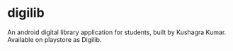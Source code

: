 # digilib
An android digital library application for students, built by Kushagra Kumar. Available on playstore as Digilib.
